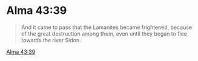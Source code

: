 # Alma 43:39

> And it came to pass that the Lamanites became frightened, because of the great destruction among them, even until they began to flee towards the river Sidon.

[Alma 43:39](https://www.churchofjesuschrist.org/study/scriptures/bofm/alma/43?lang=eng&id=p39#p39)


